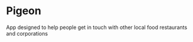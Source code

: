 # Pigeon
App designed to help people get in touch with other local food restaurants and corporations
